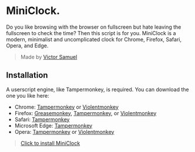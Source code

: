 # MiniClock.
Do you like browsing with the browser on fullscreen but hate leaving the fullscreen to check the time? Then this script is for you. MiniClock is a modern, minimalist and uncomplicated clock for Chrome, Firefox, Safari, Opera, and Edge.
> Made by [Victor Samuel](https://www.victorsamuel.com/)
## Installation
A userscript engine, like Tampermonkey, is required. You can download the one you like here:
-   Chrome: [Tampermonkey](https://chrome.google.com/webstore/detail/tampermonkey/dhdgffkkebhmkfjojejmpbldmpobfkfo) or [Violentmonkey](https://chrome.google.com/webstore/detail/violent-monkey/jinjaccalgkegednnccohejagnlnfdag)
-   Firefox: [Greasemonkey](https://addons.mozilla.org/firefox/addon/greasemonkey/), [Tampermonkey](https://addons.mozilla.org/firefox/addon/tampermonkey/), or [Violentmonkey](https://addons.mozilla.org/firefox/addon/violentmonkey/)
-   Safari: [Tampermonkey](http://tampermonkey.net/?browser=safari)
-   Microsoft Edge: [Tampermonkey](https://www.microsoft.com/store/p/tampermonkey/9nblggh5162s)
-   Opera: [Tampermonkey](https://addons.opera.com/extensions/details/tampermonkey-beta/) or [Violentmonkey](https://addons.opera.com/extensions/details/violent-monkey/)
> [Click to install MiniClock](https://raw.githubusercontent.com/viktorsml/MiniClock/master/MiniClock.js)
